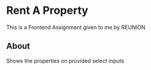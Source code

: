# Rent A Property

This is a Frontend Assignment given to me by REUNION

## About

Shows the properties on provided select inputs
